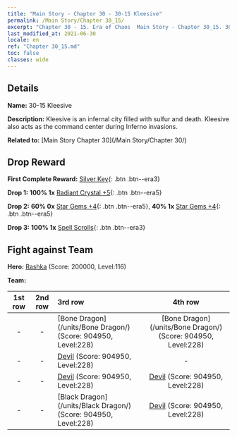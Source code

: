 ```yaml
---
title: "Main Story - Chapter 30 - 30-15 Kleesive"
permalink: /Main Story/Chapter 30_15/
excerpt: "Chapter 30 - 15. Era of Chaos  Main Story - Chapter 30_15. 30-15 Kleesive"
last_modified_at: 2021-06-30
locale: en
ref: "Chapter 30_15.md"
toc: false
classes: wide
---
```


## Details

 **Name:** 30-15 Kleesive

 **Description:** Kleesive is an infernal city filled with sulfur and death. Kleesive also acts as the command center during Inferno invasions.

 **Related to:** [Main Story Chapter 30](/Main Story/Chapter 30/)

## Drop Reward

 **First Complete Reward:** [Silver Key](/Items/con_693/){: .btn .btn--era3}

 **Drop 1:** **100% 1x** [Radiant Crystal +5](/Items/mat_101/){: .btn .btn--era5}

 **Drop 2:** **60% 0x** [Star Gems +4](/Items/mat_93/){: .btn .btn--era5}, **40% 1x** [Star Gems +4](/Items/mat_93/){: .btn .btn--era5}

 **Drop 3:** **100% 1x** [Spell Scrolls](/Items/con_694/){: .btn .btn--era3}


## Fight against Team
 **Hero:** [Rashka](/heroes/Rashka/) (Score: 200000, Level:116)

 **Team:**


  | 1st row | 2nd row | 3rd row | 4th row |
  |:----:|:----:|:----|:----:|
  | - | - | [Bone Dragon](/units/Bone Dragon/) (Score: 904950, Level:228)  | [Bone Dragon](/units/Bone Dragon/) (Score: 904950, Level:228)  |
  | - | - | [Devil](/units/Devil/) (Score: 904950, Level:228)  | - |
  | - | - | [Devil](/units/Devil/) (Score: 904950, Level:228)  | [Devil](/units/Devil/) (Score: 904950, Level:228)  |
  | - | - | [Black Dragon](/units/Black Dragon/) (Score: 904950, Level:228)  | [Devil](/units/Devil/) (Score: 904950, Level:228)  |


